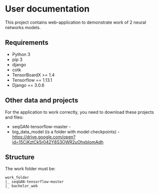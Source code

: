 # User documentation
This project contains web-application to demonstrate work of 2 neural networks models.

## Requirements

* Python 3
* pip 3
* django
* cotk
* TensorBoardX >= 1.4
* Tensorflow == 1.13.1
* Django == 3.0.6

## Other data and projects

For the application to work correctly, you need to download these projects and files:

* seqGAN-tensorflow-master - 
* big_data_model (is a folder with model checkpoints) - https://drive.google.com/open?id=15CjKztCk5r042Y8S3OWR2uOhxbIomAdh

## Structure
The work folder must be:

```
work_folder
|_ seqGAN-tensorflow-master
|_ bachelor_web
```





